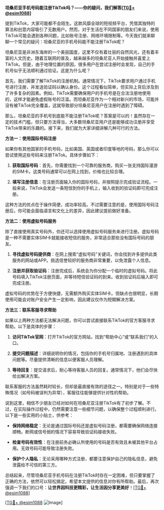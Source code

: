 **坦桑尼亚手机号码能注册TikTok吗？——你的疑问，我们解答[[TG💪+ @esim1088](https://t.me/s/esim1088)]**

提到TikTok，大家可能都不会陌生。这款风靡全球的短视频平台，凭借其独特的算法和创意内容吸引了无数用户。然而，对于生活在不同国家的朋友们来说，使用TikTok可能会遇到各种问题，比如账号注册、网络环境限制等。今天我们就来聊聊一个常见的疑问：坦桑尼亚的手机号码能不能注册TikTok呢？

坦桑尼亚是非洲东海岸的一个美丽国度，这里不仅有着壮丽的自然风光，还有着丰富的人文历史。随着互联网的普及，越来越多的坦桑尼亚人开始接触并喜爱上TikTok。但是，由于地理位置的原因，很多用户在尝试注册时会发现，自己的手机号似乎无法顺利通过验证。这是为什么呢？

首先，我们需要了解TikTok的注册机制。通常情况下，TikTok要求用户通过手机号进行注册，并发送验证码以确认身份。这个过程看似简单，但实际上背后涉及到了许多复杂的因素。例如，TikTok需要确保用户的手机号是在合法注册地使用的，这样才能避免虚假账号的泛滥。而坦桑尼亚作为一个相对新兴的市场，可能并没有被TikTok完全覆盖，这就导致部分坦桑尼亚用户在注册时遇到了障碍。

那么，坦桑尼亚的手机号到底能不能注册TikTok呢？答案是可以的！虽然存在一定的技术门槛，但只要方法得当，大多数坦桑尼亚用户还是能够成功注册并享受TikTok带来的乐趣的。接下来，我们就为大家详细讲解几种可行的方法。

**方法一：使用国际号码注册**

如果你有其他国家的手机号码，比如美国、英国或者印度等地的号码，那么你可以尝试使用这些号码来注册TikTok。具体步骤如下：

1. **获取国际号码**：首先，你需要找到一个可靠的服务商，购买一张支持国际漫游的SIM卡。这类号码通常可以在网上找到，价格也比较合理。
   
2. **填写注册信息**：在注册页面输入你的国际号码，并按照提示完成验证流程。一般来说，TikTok会发送一条短信到你的手机上，输入收到的验证码即可完成注册。

这种方法的优点在于操作简便，成功率较高。不过需要注意的是，使用国际号码注册后，你可能会面临语言和文化上的差异，因此建议提前做好准备。

**方法二：使用虚拟号码服务**

除了直接使用真实号码外，你还可以选择使用虚拟号码服务来进行注册。虚拟号码是一种不需要实体SIM卡就能接收短信的服务，非常适合那些没有国际号码的朋友。

1. **寻找虚拟号码提供商**：在网上搜索“虚拟号码”关键词，你会找到许多提供此类服务的网站或APP。挑选信誉较好的服务商非常重要，以免泄露个人信息。

2. **注册并获取验证码**：注册完成后，系统会为你分配一个临时的虚拟号码。将此号码填入TikTok注册页面，并等待短信验证码的到来。收到验证码后输入即可完成注册。

虚拟号码的优势在于方便快捷，无需额外购买实体SIM卡。但缺点也很明显，长期使用可能会对账户安全产生一定影响，因此建议仅作为短期解决方案。

**方法三：联系客服寻求帮助**

如果以上两种方法都无法解决问题，你可以尝试直接联系TikTok的官方客服寻求帮助。以下是具体的步骤：

1. **访问TikTok官网**：打开TikTok的官方网站，找到“帮助中心”或“联系我们”的入口。

2. **提交问题描述**：详细说明你的情况，包括你的手机号归属地、注册遇到的具体问题等。尽量提供清晰的信息以便客服人员理解。

3. **等待回复**：提交请求后，耐心等待客服人员的回复。通常情况下，他们会尽快给出解决方案。

联系客服的方法虽然耗时较长，但却是最直接有效的途径之一。特别是对于一些特殊情况（如号码被误判为异常），客服往往能够提供针对性的帮助。

说到这里，相信不少朋友已经对如何在坦桑尼亚注册TikTok有了初步了解。不过，在实际操作过程中，仍然需要注意一些细节问题，以确保整个过程顺利进行。以下是一些实用的小贴士，供参考：

- **保持网络稳定**：无论是通过国际号码还是虚拟号码注册，都需要确保网络连接顺畅。断网或信号弱的情况下容易导致验证码接收失败。
  
- **检查号码有效性**：在注册前务必确认所使用的号码是否有效且未被其他平台占用。无效号码可能导致注册失败。

- **保护个人隐私**：无论采用哪种方式注册，都要注意保护自己的隐私信息，避免泄露给不可信的第三方。

总结起来，尽管坦桑尼亚手机号码在注册TikTok时存在一定困难，但只要掌握了正确的方法，依然可以轻松搞定。希望本文提供的信息对你有所帮助。最后，再次强调一下我们的口号：**让世界因科技更精彩，让生活因分享更美好**！[[TG💪+ @esim1088](https://t.me/s/esim1088)]

[[TG💪+ @esim1088](https://t.me/s/esim1088) ![Image](https://i.postimg.cc/4NQfJmqS/Snipaste-2025-05-13-00-14-12.png)]